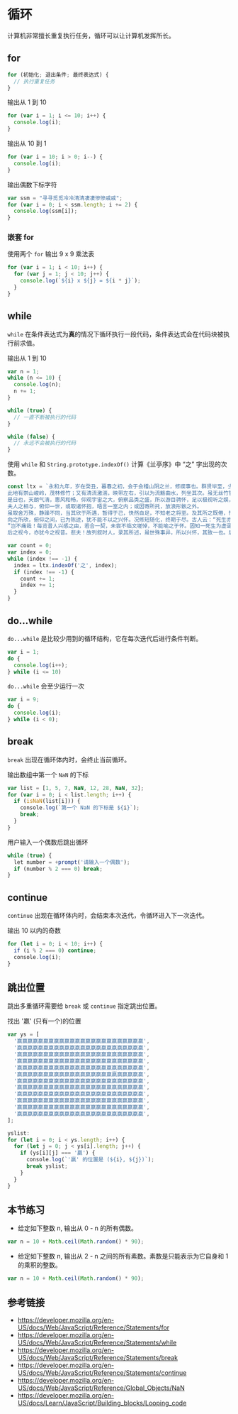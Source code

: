 # 循环

计算机非常擅长重复执行任务，循环可以让计算机发挥所长。

## for
```javascript
for (初始化; 退出条件; 最终表达式) {
  // 执行重复任务
}
```

输出从 1 到 10
```javascript
for (var i = 1; i <= 10; i++) {
  console.log(i);
}
```

输出从 10 到 1
```javascript
for (var i = 10; i > 0; i--) {
  console.log(i);
}
```

输出偶数下标字符
```javascript
var ssm = "寻寻觅觅冷冷清清凄凄惨惨戚戚";
for (var i = 0; i < ssm.length; i += 2) {
  console.log(ssm[i]);
}
```

### 嵌套 for
使用两个 `for` 输出 9 x 9 乘法表
```javascript
for (var i = 1; i < 10; i++) {
  for (var j = 1; j < 10; j++) {
    console.log(`${i} x ${j} = ${i * j}`);
  }
}
```

## while
`while` 在条件表达式为**真**的情况下循环执行一段代码，条件表达式会在代码块被执行前求值。

输出从 1 到 10
```javascript
var n = 1;
while (n <= 10) {
  console.log(n);
  n += 1;
}
```

```javascript
while (true) {
  // 一直不断被执行的代码
}
```

```javascript
while (false) {
  // 永远不会被执行的代码
}
```
使用 `while` 和 `String.prototype.indexOf()` 计算《兰亭序》中 “之” 字出现的次数。
```javascript
const ltx = `永和九年，岁在癸丑，暮春之初，会于会稽山阴之兰，修禊事也。群贤毕至，少长咸集。
此地有崇山峻岭，茂林修竹；又有清流激湍，映带左右，引以为流觞曲水，列坐其次。虽无丝竹管弦之盛，一觞一咏，亦足以畅叙幽情。
是日也，天朗气清，惠风和畅，仰观宇宙之大，俯察品类之盛，所以游目骋怀，足以极视听之娱，信可乐也。
夫人之相与，俯仰一世，或取诸怀抱，晤言一室之内；或因寄所托，放浪形骸之外。
虽取舍万殊，静躁不同，当其欣于所遇，暂得于己，快然自足，不知老之将至。及其所之既倦，情随事迁，感慨系之矣。
向之所欣，俯仰之间，已为陈迹，犹不能不以之兴怀。况修短随化，终期于尽。古人云：“死生亦大矣。
”岂不痛哉！每览昔人兴感之由，若合一契，未尝不临文嗟悼，不能喻之于怀。固知一死生为虚诞，齐彭殇为妄作。
后之视今，亦犹今之视昔。悲夫！故列叙时人，录其所述，虽世殊事异，所以兴怀，其致一也。后之览者，亦将有感于斯文。`;

var count = 0;
var index = 0;
while (index !== -1) {
  index = ltx.indexOf('之', index);
  if (index !== -1) {
    count += 1;
    index += 1;
  }
}
```

## do...while
`do...while` 是比较少用到的循环结构，它在每次迭代后进行条件判断。
```javascript
var i = 1;
do {
  console.log(i++);
} while (i <= 10)
```
`do...while` 会至少运行一次
```javascript
var i = 9;
do {
  console.log(i);
} while (i < 0);
```

## break
`break` 出现在循环体内时，会终止当前循环。

输出数组中第一个 `NaN` 的下标
```javascript
var list = [1, 5, 7, NaN, 12, 28, NaN, 32];
for (var i = 0; i < list.length; i++) {
  if (isNaN(list[i])) {
    console.log(`第一个 NaN 的下标是 ${i}`);
    break;
  }
}
```

用户输入一个偶数后跳出循环
```javascript
while (true) {
  let number = +prompt('请输入一个偶数');
  if (number % 2 === 0) break;
}
```

## continue
`continue` 出现在循环体内时，会结束本次迭代，令循环进入下一次迭代。

输出 10 以内的奇数
```javascript
for (let i = 0; i < 10; i++) {
  if (i % 2 === 0) continue;
  console.log(i);
}
```

## 跳出位置
跳出多重循环需要给 `break` 或 `continue` 指定跳出位置。

找出 '嬴' (只有一个)的位置
```javascript
var ys = [
  '赢赢赢赢赢赢赢赢赢赢赢赢赢赢赢赢赢赢赢赢赢赢赢赢',
  '赢赢赢赢赢赢赢赢赢赢赢赢赢赢赢赢赢赢赢赢赢赢赢赢',
  '赢赢赢赢赢赢赢赢赢赢赢赢赢赢赢赢赢赢赢赢赢赢赢赢',
  '赢赢赢赢赢赢赢赢赢赢赢赢赢赢赢赢赢赢赢赢赢赢赢赢',
  '赢赢赢赢赢赢赢赢赢赢赢赢赢赢赢赢赢赢赢赢赢赢赢赢',
  '赢赢赢赢赢赢赢赢赢赢赢赢赢赢赢赢赢赢嬴赢赢赢赢赢',
  '赢赢赢赢赢赢赢赢赢赢赢赢赢赢赢赢赢赢赢赢赢赢赢赢',
  '赢赢赢赢赢赢赢赢赢赢赢赢赢赢赢赢赢赢赢赢赢赢赢赢',
  '赢赢赢赢赢赢赢赢赢赢赢赢赢赢赢赢赢赢赢赢赢赢赢赢',
  '赢赢赢赢赢赢赢赢赢赢赢赢赢赢赢赢赢赢赢赢赢赢赢赢',
  '赢赢赢赢赢赢赢赢赢赢赢赢赢赢赢赢赢赢赢赢赢赢赢赢',
  '赢赢赢赢赢赢赢赢赢赢赢赢赢赢赢赢赢赢赢赢赢赢赢赢',
];

yslist:
for (let i = 0; i < ys.length; i++) {
  for (let j = 0; j < ys[i].length; j++) {
    if (ys[i][j] === '嬴') {
      console.log(`'嬴' 的位置是 (${i}, ${j})`);
      break yslist;
    }
  }
}
```

## 本节练习
* 给定如下整数 n, 输出从 0 - n 的所有偶数。
```javascript
var n = 10 + Math.ceil(Math.random() * 90);
```

* 给定如下整数 n, 输出从 2 - n 之间的所有素数。素数是只能表示为它自身和 1 的乘积的整数。
```javascript
var n = 10 + Math.ceil(Math.random() * 90);
```

## 参考链接
* https://developer.mozilla.org/en-US/docs/Web/JavaScript/Reference/Statements/for
* https://developer.mozilla.org/en-US/docs/Web/JavaScript/Reference/Statements/while
* https://developer.mozilla.org/en-US/docs/Web/JavaScript/Reference/Statements/break
* https://developer.mozilla.org/en-US/docs/Web/JavaScript/Reference/Statements/continue
* https://developer.mozilla.org/en-US/docs/Web/JavaScript/Reference/Global_Objects/NaN
* https://developer.mozilla.org/en-US/docs/Learn/JavaScript/Building_blocks/Looping_code

